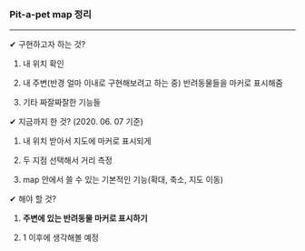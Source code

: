 ### Pit-a-pet map 정리  
---  
✔ 구현하고자 하는 것?   
   
1. 내 위치 확인  
   
2. 내 주변(반경 얼마 이내로 구현해보려고 하는 중) 반려동물들을 마커로 표시해줌  
   
3. 기타 짜잘짜잘한 기능들  
    
    
✔ 지금까지 한 것? (2020. 06. 07 기준)  
     
1. 내 위치 받아서 지도에 마커로 표시되게   
   
2. 두 지점 선택해서 거리 측정     
     
3. map 안에서 쓸 수 있는 기본적인 기능(확대, 축소, 지도 이동)     
     
   
✔ 해야 할 것?     
     
1. **주변에 있는 반려동물 마커로 표시하기**    
    
2. 1 이후에 생각해볼 예정   
  

